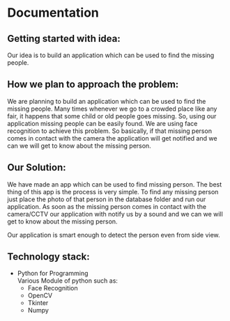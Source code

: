 # Documentation
## Getting started with idea:
Our idea is to build an application which can be used to find the missing people.
## How we plan to approach the problem:
We are planning to build an application which can be used to find the missing people. Many times whenever we go to a crowded place like any fair, it happens that some child or old people goes missing. So, using our application missing people can be easily found. We are using face recognition to achieve this problem. So basically, if that missing person comes in contact with the camera the application will get notified and we can we will get to know about the missing person.
## Our Solution:
We have made an app which can be used to find missing person.  The best thing of this app is the process is very simple. To find any missing person just place the photo of that person in the database folder and run our application. As soon as the missing person comes in contact with the camera/CCTV our application with notify us by a sound and we can we will get to know about the missing person.

Our application is smart enough to detect the person even from side view.
## Technology stack:
* Python for Programming <br/>
Various Module of python such as:
  * Face Recognition
  * OpenCV
  * Tkinter
  * Numpy
